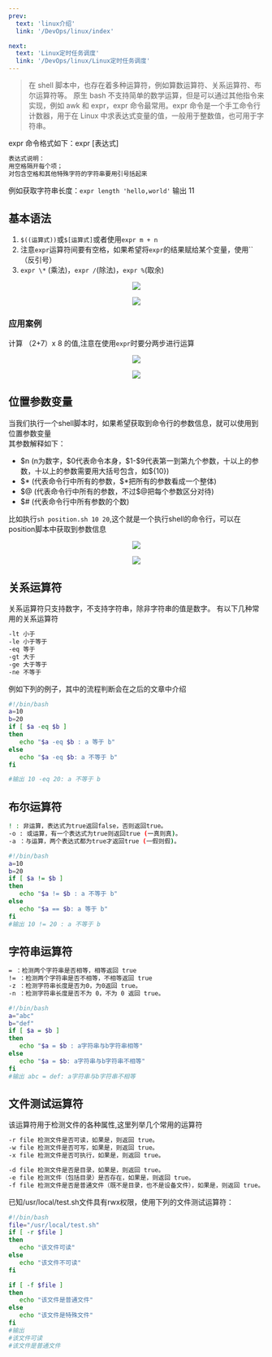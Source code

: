 ```yaml
---
prev:
  text: 'linux介绍'
  link: '/DevOps/linux/index'

next:
  text: 'Linux定时任务调度'
  link: '/DevOps/linux/Linux定时任务调度'
---
```


> 在 shell 脚本中，也存在着多种运算符，例如算数运算符、关系运算符、布尔运算符等。
> 原生 bash 不支持简单的数学运算，但是可以通过其他指令来实现，例如 awk 和 expr，expr 命令最常用。expr 命令是一个手工命令行计数器，用于在 Linux 中求表达式变量的值，一般用于整数值，也可用于字符串。

expr 命令格式如下：expr [表达式]

```txt
表达式说明：
用空格隔开每个项；
对包含空格和其他特殊字符的字符串要用引号括起来
```

例如获取字符串长度：`expr length 'hello,world'` 输出 11

## 基本语法

1. `$((运算式))`或`$[运算式]`或者使用`expr m + n`
2. 注意`expr`运算符间要有空格，如果希望将`expr`的结果赋给某个变量，使用``（反引号）
3. `expr \*` (乘法)，`expr /`(除法)，`expr %`(取余)
<p align='center'>
<img src="https://img2.imgtp.com/2024/05/12/HaYTBD1s.png" />
</p>
<p align='center'>
<img src="https://img2.imgtp.com/2024/05/12/O8ctb4FV.png"  />
</p>

### 应用案例

计算 （2+7）x 8 的值,注意在使用`expr`时要分两步进行运算

<p align='center'>
<img src="https://img2.imgtp.com/2024/05/12/3G1rm0FX.png"  />
</p>
<p align='center'>
<img src="https://img2.imgtp.com/2024/05/12/C6dYAvV7.png"/>
</p>

## 位置参数变量
当我们执行一个shell脚本时，如果希望获取到命令行的参数信息，就可以使用到位置参数变量<br>
其参数解释如下：
- \$n (n为数字，\$0代表命令本身，\$1-\$9代表第一到第九个参数，十以上的参数，十以上的参数需要用大括号包含，如${10})
- \$\* (代表命令行中所有的参数，$*把所有的参数看成一个整体)
- \$@ (代表命令行中所有的参数，不过$@把每个参数区分对待)
- \$# (代表命令行中所有参数的个数) 

比如执行`sh position.sh 10 20`,这个就是一个执行shell的命令行，可以在position脚本中获取到参数信息
<p align='center'>
<img src="https://img2.imgtp.com/2024/05/12/ZQPXh972.png" />
</p>
<p align='center'>
<img src="https://img2.imgtp.com/2024/05/12/3LXMRret.png"  />
</p>

## 关系运算符
关系运算符只支持数字，不支持字符串，除非字符串的值是数字。
有以下几种常用的关系运算符
```bash
-lt 小于
-le 小于等于 
-eq 等于
-gt 大于
-ge 大于等于
-ne 不等于
```
例如下列的例子，其中的流程判断会在之后的文章中介绍
```bash
#!/bin/bash
a=10
b=20
if [ $a -eq $b ]
then
   echo "$a -eq $b : a 等于 b"
else
   echo "$a -eq $b: a 不等于 b"
fi

#输出 10 -eq 20: a 不等于 b
```

## 布尔运算符
```bash
! : 非运算，表达式为true返回false，否则返回true。
-o : 或运算，有一个表达式为true则返回true (一真则真)。
-a ：与运算，两个表达式都为true才返回true (一假则假)。
```
```bash
#!/bin/bash
a=10
b=20
if [ $a != $b ]
then
   echo "$a != $b : a 不等于 b"
else
   echo "$a == $b: a 等于 b"
fi
#输出 10 != 20 : a 不等于 b
```

## 字符串运算符
```bash
= ：检测两个字符串是否相等，相等返回 true
!= ：检测两个字符串是否不相等，不相等返回 true
-z ：检测字符串长度是否为0，为0返回 true。
-n ：检测字符串长度是否不为 0，不为 0 返回 true。
```
```bash
#!/bin/bash
a="abc"
b="def"
if [ $a = $b ]
then
   echo "$a = $b : a字符串与b字符串相等"
else
   echo "$a = $b: a字符串与b字符串不相等"
fi
#输出 abc = def: a字符串与b字符串不相等
```

## 文件测试运算符
该运算符用于检测文件的各种属性,这里列举几个常用的运算符
```bash
-r file	检测文件是否可读，如果是，则返回 true。
-w file	检测文件是否可写，如果是，则返回 true。
-x file	检测文件是否可执行，如果是，则返回 true。

-d file	检测文件是否是目录，如果是，则返回 true。
-e file	检测文件（包括目录）是否存在，如果是，则返回 true。
-f file	检测文件是否是普通文件（既不是目录，也不是设备文件），如果是，则返回 true。
```
已知/usr/local/test.sh文件具有rwx权限，使用下列的文件测试运算符：
```bash
#!/bin/bash
file="/usr/local/test.sh"
if [ -r $file ]
then
   echo "该文件可读"
else
   echo "该文件不可读"
fi

if [ -f $file ]
then
   echo "该文件是普通文件"
else
   echo "该文件是特殊文件"
fi
#输出 
#该文件可读
#该文件是普通文件
```
